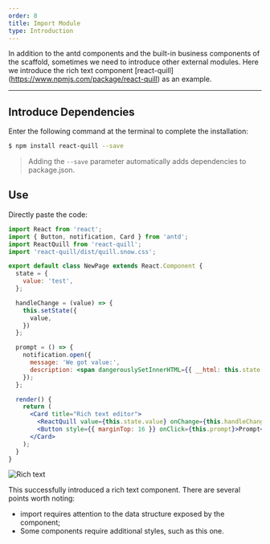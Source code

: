 ```yaml
---
order: 8
title: Import Module
type: Introduction
---
```


In addition to the antd components and the built-in business components of the scaffold, sometimes we need to introduce other external modules. Here we introduce the rich text component [react-quill] (https://www.npmjs.com/package/react-quill) as an example.

---

## Introduce Dependencies

Enter the following command at the terminal to complete the installation:

```bash
$ npm install react-quill --save
```

> Adding the `--save` parameter automatically adds dependencies to package.json.

## Use

Directly paste the code:

```jsx
import React from 'react';
import { Button, notification, Card } from 'antd';
import ReactQuill from 'react-quill'; 
import 'react-quill/dist/quill.snow.css';

export default class NewPage extends React.Component {
  state = {
    value: 'test',
  };

  handleChange = (value) => {
    this.setState({
      value,
    })
  };

  prompt = () => {
    notification.open({
      message: 'We got value:',
      description: <span dangerouslySetInnerHTML={{ __html: this.state.value }}></span>,
    });
  };

  render() {
    return (
      <Card title="Rich text editor">
        <ReactQuill value={this.state.value} onChange={this.handleChange} />
        <Button style={{ marginTop: 16 }} onClick={this.prompt}>Prompt</Button>
      </Card>
    );
  }
}
```

<img alt="Rich text" src="https://gw.alipayobjects.com/zos/rmsportal/rHQRmMxAbSOCsEFungwd.png" />

This successfully introduced a rich text component. There are several points worth noting:

- import requires attention to the data structure exposed by the component;
- Some components require additional styles, such as this one.